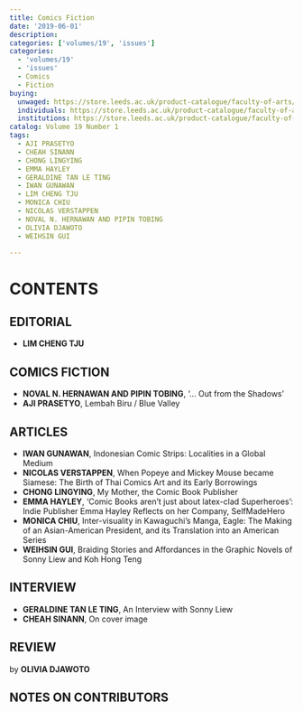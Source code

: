 ```yaml
---
title: Comics Fiction
date: '2019-06-01'
description:
categories: ['volumes/19', 'issues']
categories:
  - 'volumes/19'
  - 'issues'
  - Comics
  - Fiction
buying:
  unwaged: https://store.leeds.ac.uk/product-catalogue/faculty-of-arts/moving-worlds-sales-for-studentsunwaged/moving-worlds-issue-191-comics-fiction-students
  individuals: https://store.leeds.ac.uk/product-catalogue/faculty-of-arts/moving-worlds-sales-for-individuals/moving-worlds-issue-191-comics-fiction-individuals
  institutions: https://store.leeds.ac.uk/product-catalogue/faculty-of-arts/moving-worlds-sales-for-institutions/moving-worlds-issue-191-comics-fiction-institutions
catalog: Volume 19 Number 1
tags:
  - AJI PRASETYO
  - CHEAH SINANN
  - CHONG LINGYING
  - EMMA HAYLEY
  - GERALDINE TAN LE TING
  - IWAN GUNAWAN
  - LIM CHENG TJU
  - MONICA CHIU
  - NICOLAS VERSTAPPEN
  - NOVAL N. HERNAWAN AND PIPIN TOBING
  - OLIVIA DJAWOTO
  - WEIHSIN GUI

---
```


# CONTENTS

## EDITORIAL
- **LIM CHENG TJU**

## COMICS FICTION
- **NOVAL N. HERNAWAN AND PIPIN TOBING**, ‘... Out from the Shadows’
- **AJI PRASETYO**, Lembah Biru / Blue Valley

## ARTICLES  
- **IWAN GUNAWAN**, Indonesian Comic Strips: Localities in a Global Medium
- **NICOLAS VERSTAPPEN**, When Popeye and Mickey Mouse became Siamese: The Birth of Thai Comics Art and its Early Borrowings  
- **CHONG LINGYING**, My Mother, the Comic Book Publisher
- **EMMA HAYLEY**, ‘Comic Books aren’t just about latex-clad Superheroes’: Indie Publisher Emma Hayley Reflects on her Company, SelfMadeHero
- **MONICA CHIU**, Inter-visuality in Kawaguchi’s Manga, Eagle: The Making of an Asian-American President, and its Translation into an American Series
- **WEIHSIN GUI**, Braiding Stories and Affordances in the Graphic Novels of Sonny Liew and Koh Hong Teng

## INTERVIEW
- **GERALDINE TAN LE TING**, An Interview with Sonny Liew
- **CHEAH SINANN**, On cover image

## REVIEW
by **OLIVIA DJAWOTO**

## NOTES ON CONTRIBUTORS
